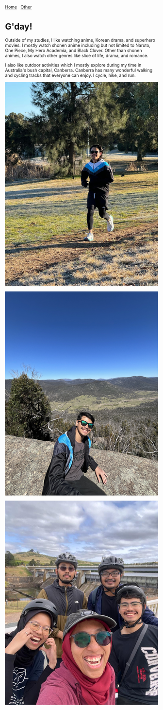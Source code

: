 [Home](./)&nbsp;&nbsp;&nbsp;[Other](./other.html)

# G'day!

Outside of my studies, I like watching anime, Korean drama, and superhero movies. I mostly watch shonen anime including but not limited to Naruto, One Piece, My Hero Academia, and Black Clover. Other than shonen animes, I also watch other genres like slice of life, drama, and romance.

I also like outdoor activities which I mostly explore during my time in Australia's bush capital, Canberra. Canberra has many wonderful walking and cycling tracks that everyone can enjoy. I cycle, hike, and run.

![Parkrun](/assets/img/IMG_1958.JPG)

![Hiking](/assets/img/1000057002.JPG)

![Cycling](/assets/img/1000057688.JPG)
